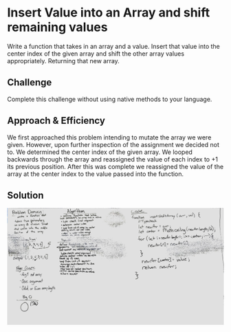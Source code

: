 # Insert Value into an Array and shift remaining values
Write a function that takes in an array and a value. Insert that value into the center index of the given array and shift the other array values appropriately. Returning that new array.

## Challenge
Complete this challenge without using native methods to your language.

## Approach & Efficiency
We first approached this problem intending to mutate the array we were given. However, upon further inspection of the assignment we decided not to. We determined the center index of the given array. We looped backwards through the array and reassigned the value of each index to +1 its previous position. After this was complete we reassigned the value of the array at the center index to the value passed into the function.

## Solution
![Whiteboard Image of Insert into an Array solution](./assets/array_shift.jpg "Solution to Code Challenge 02 - Insert a value into an array and shift")
